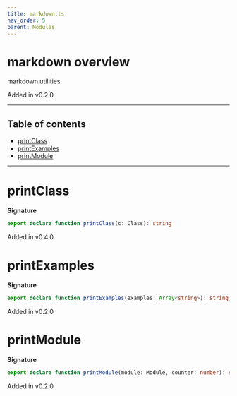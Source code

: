 ```yaml
---
title: markdown.ts
nav_order: 5
parent: Modules
---
```


# markdown overview

markdown utilities

Added in v0.2.0

---

<h2 class="text-delta">Table of contents</h2>

- [printClass](#printclass)
- [printExamples](#printexamples)
- [printModule](#printmodule)

---

# printClass

**Signature**

```ts
export declare function printClass(c: Class): string
```

Added in v0.4.0

# printExamples

**Signature**

```ts
export declare function printExamples(examples: Array<string>): string
```

Added in v0.2.0

# printModule

**Signature**

```ts
export declare function printModule(module: Module, counter: number): string
```

Added in v0.2.0
